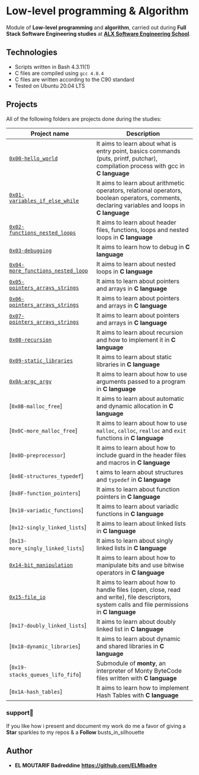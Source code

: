 # Low-level programming & Algorithm

Module of **Low-level programming** and **algorithm**, carried out during **Full Stack Software Engineering studies** at **[ALX Software Engineering School](https://www.alxafrica.com/)**.

## Technologies

* Scripts written in Bash 4.3.11(1)
* C files are compiled using `gcc 4.8.4`
* C files are written according to the C90 standard
* Tested on Ubuntu 20.04 LTS

## Projects

All of the following folders are projects done during the studies:

| Project name | Description |
| ------------ | ----------- |
| [`0x00-hello_world`](https://github.com/ELMbadre/alx-low_level_programming/tree/main/0x00-hello_world) | It aims to learn about what is entry point, basics commands (puts, printf, putchar), compilation process with gcc in **C language** |
| [`0x01-variables_if_else_while`](https://github.com/ELMbadre/alx-low_level_programming/tree/main/0x01-variables_if_else_while) | It aims to learn about arithmetic operators, relational operators, boolean operators, comments, declaring variables and loops in **C language** |
| [`0x02-functions_nested_loops`](https://github.com/ELMbadre/alx-low_level_programming/tree/main/0x02-functions_nested_loops) | It aims to learn about header files, functions, loops and nested loops in **C language** |
| [`0x03-debugging`](https://github.com/ELMbadre/alx-low_level_programming/tree/main/0x03-debugging) | It aims to learn how to debug in **C language** |
| [`0x04-more_functions_nested_loop`](https://github.com/ELMbadre/alx-low_level_programming/tree/main/0x04-more_functions_nested_loops) | It aims to learn about nested loops in **C language** |
| [`0x05-pointers_arrays_strings`](https://github.com/ELMbadre/alx-low_level_programming/tree/main/0x05-pointers_arrays_strings) | It aims to learn about pointers and arrays in **C language** |
| [`0x06-pointers_arrays_strings`](https://github.com/ELMbadre/alx-low_level_programming/tree/main/0x06-pointers_arrays_strings) | It aims to learn about pointers and arrays in **C language** |
| [`0x07-pointers_arrays_strings`](https://github.com/ELMbadre/alx-low_level_programming/tree/main/0x07-pointers_arrays_strings) | It aims to learn about pointers and arrays in **C language** |
| [`0x08-recursion`](https://github.com/ELMbadre/alx-low_level_programming/tree/main/0x08-recursion) | It aims to learn about recursion and how to implement it in **C language** |
| [`0x09-static_libraries`](https://github.com/ELMbadre/alx-low_level_programming/tree/main/0x09-static_libraries) | It aims to learn about static libraries in **C language** |
| [`0x0A-argc_argv`](https://github.com/ELMbadre/alx-low_level_programming/tree/main/0x0A-argc_argv) | It aims to learn about how to use arguments passed to a program in **C language** |
| [`0x0B-malloc_free`] | It aims to learn about automatic and dynamic allocation in **C language** |
| [`0x0C-more_malloc_free`] | It aims to learn about how to use `malloc`, `calloc`, `realloc` and `exit` functions in **C language** |
| [`0x0D-preprocessor`] | It aims to learn about how to include guard in the header files and macros in **C language** |
| [`0x0E-structures_typedef`] | t aims to learn about structures and `typedef` in **C language** |
| [`0x0F-function_pointers`] | It aims to learn about function pointers in **C language** |
| [`0x10-variadic_functions`] | It aims to learn about variadic functions in **C language** |
| [`0x12-singly_linked_lists`] | It aims to learn about linked lists in **C language** |
| [`0x13-more_singly_linked_lists`] | It aims to learn about singly linked lists in **C language** |
| [`0x14-bit_manipulation`](https://github.com/ELMbadre/alx-low_level_programming/tree/main/0x14-bit_manipulation) | It aims to learn about how to manipulate bits and use bitwise operators in **C language** |
| [`0x15-file_io`](https://github.com/ELMbadre/alx-low_level_programming/tree/main/0x15-file_io) | It aims to learn about how to handle files (open, close, read and write), file descriptors, system calls and file permissions in **C language** |
| [`0x17-doubly_linked_lists`] | It aims to learn about doubly linked list in **C language** |
| [`0x18-dynamic_libraries`] | It aims to learn about dynamic and shared libraries in **C language** |
| [`0x19-stacks_queues_lifo_fifo`] | Submodule of **monty**, an interpreter of Monty ByteCode files written with **C language** |
| [`0x1A-hash_tables`] | It aims to learn how to implement Hash Tables with **C language** |

### support:tada:

If you like how i present and document my work  do me a favor of giving a **Star** sparkles to my repos & a **Follow** busts_in_silhouette

## Author

* **EL MOUTARIF Badreddine** **<https://github.com/ELMbadre>**

